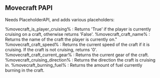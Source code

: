 ## Movecraft PAPI

Needs PlaceholderAPI, and adds various placeholders:

%movecraft_is_player_cruising% : Returns 'True' if the player is currently cruising on a craft, otherwise returns 'False'.
%movecraft_craft_name% : Returns the name of the craft the player is currently on."
%movecraft_craft_speed% : Returns the current speed of the craft if it is cruising. If the craft is not cruising, returns '0'.
%movecraft_craft_current_gear% : Returns the current gear of the craft.
%movecraft_cruising_direction% : Returns the direction the craft is cruising in.
%movecraft_burning_fuel% : Returns the amount of fuel currently burning in the craft.
